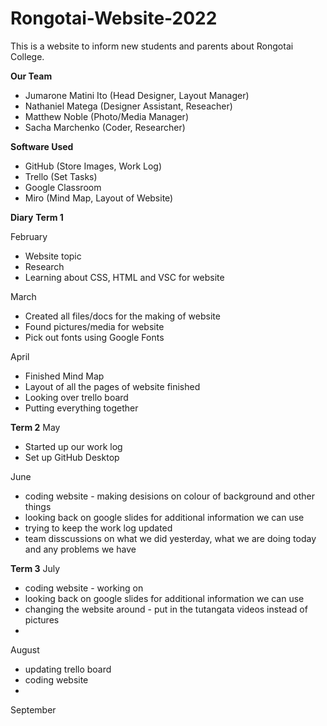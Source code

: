 # Rongotai-Website-2022

This is a website to inform new students and parents about Rongotai College. 

**Our Team**
- Jumarone Matini Ito (Head Designer, Layout Manager)
- Nathaniel Matega (Designer Assistant, Reseacher)  
- Matthew Noble (Photo/Media Manager)
- Sacha Marchenko (Coder, Researcher)

**Software Used**
- GitHub (Store Images, Work Log)
- Trello (Set Tasks)
- Google Classroom
- Miro (Mind Map, Layout of Website)


**Diary**
**Term 1**

February
- Website topic
- Research  
- Learning about CSS, HTML and VSC for website

March
- Created all files/docs for the making of website
- Found pictures/media for website
- Pick out fonts using Google Fonts

April
- Finished Mind Map
- Layout of all the pages of website finished
- Looking over trello board
- Putting everything together

**Term 2**
May
- Started up our work log
- Set up GitHub Desktop

June
-  coding website - making desisions on colour of background and other things
-  looking back on google slides for additional information we can use
-  trying to keep the work log updated
-  team disscussions on what we did yesterday, what we are doing today and any problems we have

**Term 3**
July
- coding website - working on 
- looking back on google slides for additional information we can use
- changing the website around - put in the tutangata videos instead of pictures
- 

August
- updating trello board
- coding website
- 

September












